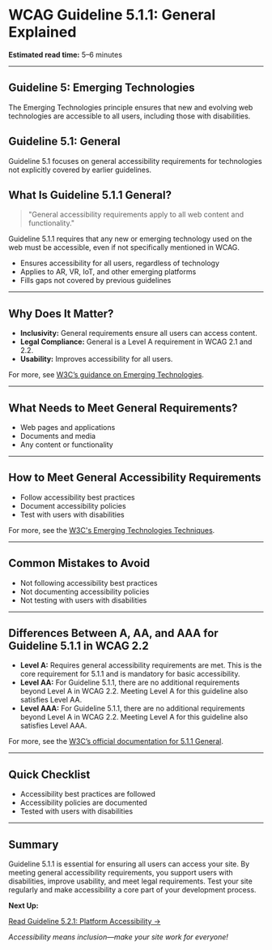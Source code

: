 <!--
title: 5.1.1 - General
series: Making the Web Accessible for All
description: A practical guide to WCAG Guideline 5.1.1 (General)—what it means, why it matters, and how to ensure general accessibility requirements are met.
keywords: wcag 5.1.1, general, accessibility, web standards, digital inclusion
image: WCAG-Series-5-1-1.png
imageAlt: Blue text on yellow background saying, "Web Content Accessibiilty Guiedlines (WCAG) 5.1.1 Explained, General"
status: published
date: 2025-07-03
excerpt: This guideline outlines the general requirements for conformance with WCAG standards.
-->

# **WCAG Guideline 5.1.1: General Explained**

**Estimated read time:** 5–6 minutes

---

## **Guideline 5: Emerging Technologies**

The Emerging Technologies principle ensures that new and evolving web technologies are accessible to all users, including those with disabilities.

## **Guideline 5.1: General**

Guideline 5.1 focuses on general accessibility requirements for technologies not explicitly covered by earlier guidelines.

## **What Is Guideline 5.1.1 General?**

<!-- [Illustration: User accessing a website with various assistive technologies] -->

> "General accessibility requirements apply to all web content and functionality."

Guideline 5.1.1 requires that any new or emerging technology used on the web must be accessible, even if not specifically mentioned in WCAG.

- Ensures accessibility for all users, regardless of technology
- Applies to AR, VR, IoT, and other emerging platforms
- Fills gaps not covered by previous guidelines

---

## **Why Does It Matter?**

<!-- [Infographic: User with screen reader, keyboard, and mouse] -->

- **Inclusivity:** General requirements ensure all users can access content.
- **Legal Compliance:** General is a Level A requirement in WCAG 2.1 and 2.2.
- **Usability:** Improves accessibility for all users.

For more, see [W3C’s guidance on Emerging Technologies](https://www.w3.org/WAI/standards-guidelines/wcag/new-in-22/).

---

## **What Needs to Meet General Requirements?**

<!-- [Grid: Web pages, applications, documents, all with accessibility icons] -->

- Web pages and applications
- Documents and media
- Any content or functionality

---

## **How to Meet General Accessibility Requirements**

<!-- [Side-by-side code snippets: Accessible vs. inaccessible content]
[Example: Settings panel for accessibility] -->

- Follow accessibility best practices
- Document accessibility policies
- Test with users with disabilities

For more, see the [W3C's Emerging Technologies Techniques](https://www.w3.org/WAI/standards-guidelines/wcag/new-in-22/).

---

## **Common Mistakes to Avoid**

<!-- [Do/Don't graphic: Left side with accessible content, right side with inaccessible content] -->

- Not following accessibility best practices
- Not documenting accessibility policies
- Not testing with users with disabilities

---

## **Differences Between A, AA, and AAA for Guideline 5.1.1 in WCAG 2.2**

<!-- [Infographic: Three columns labeled A, AA, AAA with example requirements for each] -->

- **Level A:** Requires general accessibility requirements are met. This is the core requirement for 5.1.1 and is mandatory for basic accessibility.
- **Level AA:** For Guideline 5.1.1, there are no additional requirements beyond Level A in WCAG 2.2. Meeting Level A for this guideline also satisfies Level AA.
- **Level AAA:** For Guideline 5.1.1, there are no additional requirements beyond Level A in WCAG 2.2. Meeting Level A for this guideline also satisfies Level AAA.

For more, see the [W3C’s official documentation for 5.1.1 General](https://www.w3.org/WAI/standards-guidelines/wcag/new-in-22/).

---

## **Quick Checklist**

<!-- [Checklist graphic: Icons for each item (accessibility, best practices, testing, etc.)] -->

- Accessibility best practices are followed
- Accessibility policies are documented
- Tested with users with disabilities

---

## **Summary**

<!-- [Illustration: User accessing a website with assistive technology] -->

Guideline 5.1.1 is essential for ensuring all users can access your site. By meeting general accessibility requirements, you support users with disabilities, improve usability, and meet legal requirements. Test your site regularly and make accessibility a core part of your development process.

**Next Up:**

[Read Guideline 5.2.1: Platform Accessibility →](WCAG-Guideline-5-2-1-Platform-Accessibility-Explained)

*Accessibility means inclusion—make your site work for everyone!*

